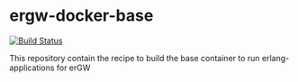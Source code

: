 # ergw-docker-base

[![Build Status](https://travis-ci.org/travelping/ergw-docker-base.svg?branch=master)](https://travis-ci.org/travelping/ergw-docker-base)

This repository contain the recipe to build the base container to run erlang-applications for erGW
